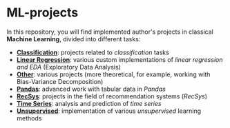 # ML-projects

In this repository, you will find implemented author's projects in classical **Machine Learning**, 
divided into different tasks:
* **[Classification](./Classification)**: projects related to _classification_ tasks
* **[Linear Regression](./Linear%20Regression)**: various custom implementations of 
_linear regression and EDA_ (Exploratory Data Analysis)
* **[Other](./Other)**: various projects (more theoretical, for example, working 
with Bias-Variance Decomposition)
* **[Pandas](./Pandas)**: advanced work with tabular data in _Pandas_
* **[RecSys](./RecSys)**: projects in the field of recommendation systems (_RecSys_)
* **[Time Series](./Time%20Series)**: analysis and prediction of _time series_
* **[Unsupervised](./Unsupervised)**: implementation of various _unsupervised_ learning methods

